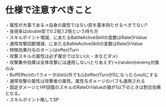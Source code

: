 # 仕様で注意すべきこと
・属性が大事である→自身の属性ではない技を基本持たせるべきでない?  
・各倍率はdouble型で0.2倍,1.2倍という持ち方  
・スキルポイント増減、にあたるBattleActiveSkillの変数はRateOrValue  
・通常攻撃回数増減、にあたるBattleActiveSkillの変数はRateOrValue  
・特殊効果付与のターンはeffectTurn  
・攻撃スキルの属性は必ず複合ではない(火・水などダメ)  
・攻撃集中効果は全体攻撃には通用しない(とりあえず)→(random)enemy対象のみ  
・BuffEffectのパラメータ(list以外でも)はeffectTurnが0になったらnullにする  
・通常攻撃の属性は攻撃者の属性。属性与ダメージのバフも適用される  
・固定ダメージとHP回復のスキルのRateOrValueの値が1以下のときは割合効果となる。  
・スキルポイント略してSP  
